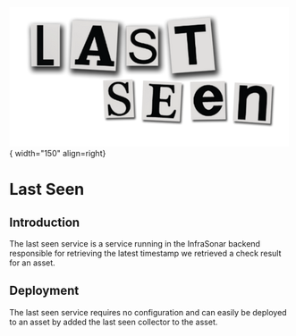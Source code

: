![lastseen-service](../../images/service_lastseen.png){ width="150" align=right}

# Last Seen

## Introduction

The last seen service is a service running in the InfraSonar backend responsible for retrieving the latest timestamp we retrieved a check result for an asset.

## Deployment

The last seen service requires no configuration and can easily be deployed to an asset by added the last seen collector to the asset.